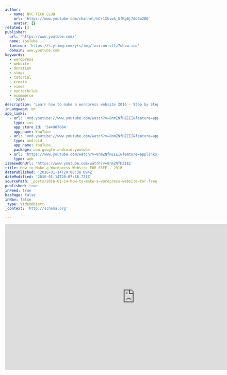 ```yaml
---
author:
  - name: NYC TECH CLUB
    url: 'https://www.youtube.com/channel/UCr1XUvwA_GfKg0j7doEo2BQ'
    avatar: {}
related: []
publisher:
  url: 'https://www.youtube.com/'
  name: YouTube
  favicon: 'https://s.ytimg.com/yts/img/favicon-vflz7uhzw.ico'
  domain: www.youtube.com
keywords:
  - wordpress
  - website
  - duration
  - steps
  - tutorial
  - create
  - views
  - nyctechclub
  - ecommerce
  - '2016'
description: 'Learn how to make a wordpress website 2016 - Step by Step! :) Demo site at http://www.howtowebtutorials.com ALL I ASK IS PLEASE LIKE THE VIDEO AND SUBSCRIBE IF YOU FIND IT USEFUL. Text tutorial at: http://www.nyctechclub.com/how-to-build-a-wordpress-website-2016-updated/ HOSTGATOR Link: http://www.nyctechclub.com/hostgator/ Video on how to set up email: https://www.youtube.com/watch?v=02i0Ivf36o8 (updated version coming soon!)'
inLanguage: en
app_links:
  - url: 'vnd.youtube://www.youtube.com/watch?v=8nmZNfHZIEI&feature=applinks'
    type: ios
    app_store_id: '544007664'
    app_name: YouTube
  - url: 'vnd.youtube://www.youtube.com/watch?v=8nmZNfHZIEI&feature=applinks'
    type: android
    app_name: YouTube
    package: com.google.android.youtube
  - url: 'https://www.youtube.com/watch?v=8nmZNfHZIEI&feature=applinks'
    type: web
isBasedOnUrl: 'https://www.youtube.com/watch?v=8nmZNfHZIEI'
title: How to Make a Wordpress Website FOR FREE - 2016
datePublished: '2016-01-14T20:08:38.694Z'
dateModified: '2016-01-14T20:07:58.721Z'
sourcePath: _posts/2016-01-14-how-to-make-a-wordpress-website-for-free-2016.md
published: true
inFeed: true
hasPage: false
inNav: false
_type: VideoObject
_context: 'http://schema.org'

---
```

<iframe src="https://cdn.embedly.com/widgets/media.html?src=https%3A%2F%2Fwww.youtube.com%2Fembed%2F8nmZNfHZIEI%3Ffeature%3Doembed&amp;url=https%3A%2F%2Fwww.youtube.com%2Fwatch%3Fv%3D8nmZNfHZIEI&amp;image=https%3A%2F%2Fi.ytimg.com%2Fvi%2F8nmZNfHZIEI%2Fhqdefault.jpg&amp;key=b7d04c9b404c499eba89ee7072e1c4f7&amp;type=text%2Fhtml&amp;schema=youtube" width="854" height="480" scrolling="no" frameborder="0" allowfullscreen="allowfullscreen" style=""></iframe>
